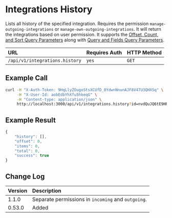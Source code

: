 # Integrations History

Lists all history of the specified integration. Requires the permission `manage-outgoing-integrations` or `manage-own-outgoing-integrations`. It will return the integrations based on user permission. It supports the [Offset, Count, and Sort Query Parameters](../offset-and-count-and-sort-info.md) along with [Query and Fields Query Parameters](../query-and-fields-info.md).

| URL | Requires Auth | HTTP Method |
| :--- | :--- | :--- |
| `/api/v1/integrations.history` | `yes` | `GET` |

## Example Call

```bash
curl -H "X-Auth-Token: 9HqLlyZOugoStsXCUfD_0YdwnNnunAJF8V47U3QHXSq" \
     -H "X-User-Id: aobEdbYhXfu5hkeqG" \
     -H "Content-type: application/json" \
     http://localhost:3000/api/v1/integrations.history?id=nvdQuJQ6tE9HRFBzd
```

## Example Result

```javascript
{
    "history": [],
    "offset": 0,
    "items": 0,
    "total": 0,
    "success": true
}
```

## Change Log

| Version | Description |
| :--- | :--- |
| 1.1.0 | Separate permissions in `incoming` and `outgoing`. |
| 0.53.0 | Added |

